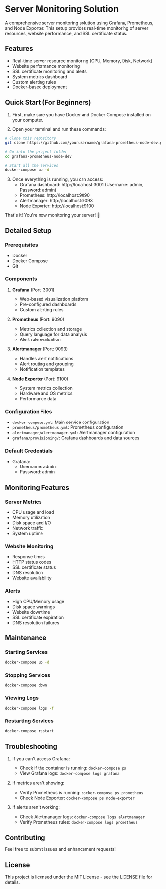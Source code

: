 # Server Monitoring Solution

A comprehensive server monitoring solution using Grafana, Prometheus, and Node Exporter. This setup provides real-time monitoring of server resources, website performance, and SSL certificate status.

## Features

- Real-time server resource monitoring (CPU, Memory, Disk, Network)
- Website performance monitoring
- SSL certificate monitoring and alerts
- System metrics dashboard
- Custom alerting rules
- Docker-based deployment

## Quick Start (For Beginners)

1. First, make sure you have Docker and Docker Compose installed on your computer.

2. Open your terminal and run these commands:
```bash
# Clone this repository
git clone https://github.com/yourusername/grafana-prometheus-node-dev.git

# Go into the project folder
cd grafana-prometheus-node-dev

# Start all the services
docker-compose up -d
```

3. Once everything is running, you can access:
   - Grafana dashboard: http://localhost:3001 (Username: admin, Password: admin)
   - Prometheus: http://localhost:9090
   - Alertmanager: http://localhost:9093
   - Node Exporter: http://localhost:9100

That's it! You're now monitoring your server! 🎉

## Detailed Setup

### Prerequisites

- Docker
- Docker Compose
- Git

### Components

1. **Grafana** (Port: 3001)
   - Web-based visualization platform
   - Pre-configured dashboards
   - Custom alerting rules

2. **Prometheus** (Port: 9090)
   - Metrics collection and storage
   - Query language for data analysis
   - Alert rule evaluation

3. **Alertmanager** (Port: 9093)
   - Handles alert notifications
   - Alert routing and grouping
   - Notification templates

4. **Node Exporter** (Port: 9100)
   - System metrics collection
   - Hardware and OS metrics
   - Performance data

### Configuration Files

- `docker-compose.yml`: Main service configuration
- `prometheus/prometheus.yml`: Prometheus configuration
- `alertmanager/alertmanager.yml`: Alertmanager configuration
- `grafana/provisioning/`: Grafana dashboards and data sources

### Default Credentials

- Grafana:
  - Username: admin
  - Password: admin

## Monitoring Features

### Server Metrics
- CPU usage and load
- Memory utilization
- Disk space and I/O
- Network traffic
- System uptime

### Website Monitoring
- Response times
- HTTP status codes
- SSL certificate status
- DNS resolution
- Website availability

### Alerts
- High CPU/Memory usage
- Disk space warnings
- Website downtime
- SSL certificate expiration
- DNS resolution failures

## Maintenance

### Starting Services
```bash
docker-compose up -d
```

### Stopping Services
```bash
docker-compose down
```

### Viewing Logs
```bash
docker-compose logs -f
```

### Restarting Services
```bash
docker-compose restart
```

## Troubleshooting

1. If you can't access Grafana:
   - Check if the container is running: `docker-compose ps`
   - View Grafana logs: `docker-compose logs grafana`

2. If metrics aren't showing:
   - Verify Prometheus is running: `docker-compose ps prometheus`
   - Check Node Exporter: `docker-compose ps node-exporter`

3. If alerts aren't working:
   - Check Alertmanager logs: `docker-compose logs alertmanager`
   - Verify Prometheus rules: `docker-compose logs prometheus`

## Contributing

Feel free to submit issues and enhancement requests!

## License

This project is licensed under the MIT License - see the LICENSE file for details. 